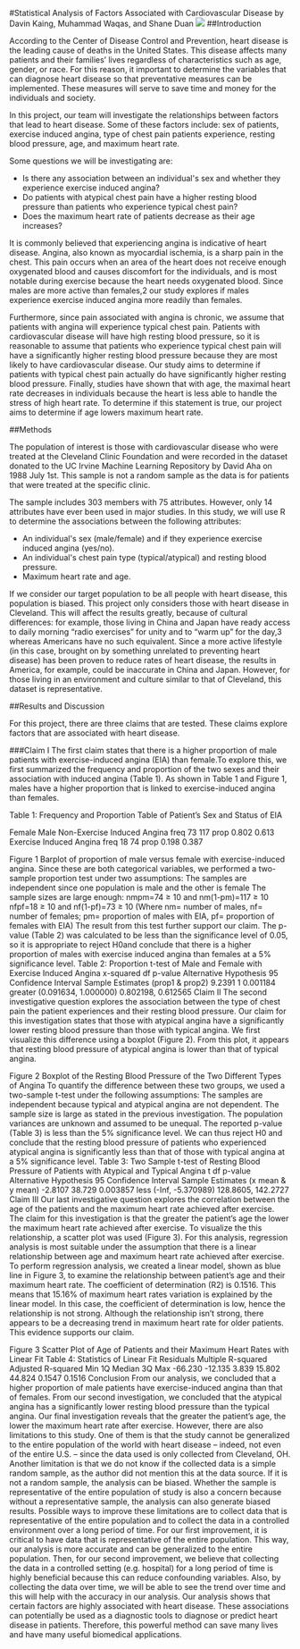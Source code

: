 #Statistical Analysis of Factors Associated with Cardiovascular Disease 
by Davin Kaing, Muhammad Waqas, and Shane Duan
![](http://i.imgur.com/OBzepBv.png?1)
##Introduction

According to the Center of Disease Control and Prevention, heart disease is the leading cause of deaths in the United States. This disease affects many patients and their families’ lives regardless of characteristics such as age, gender, or race. For this reason, it important to determine the variables that can diagnose heart disease so that preventative measures can be implemented. These measures will serve to save time and money for the individuals and society. 

In this project, our team will investigate the relationships between factors that lead to heart disease. Some of these factors include: sex of patients, exercise induced angina, type of chest pain patients experience, resting blood pressure, age, and maximum heart rate.

Some questions we will be investigating are:
- Is there any association between an individual's sex and whether they experience exercise induced angina?
- Do patients with atypical chest pain have a higher resting blood pressure than patients who experience typical chest pain? 
- Does the maximum heart rate of patients decrease as their age increases?
	
It is commonly believed that experiencing angina is indicative of heart disease. Angina, also known as myocardial ischemia, is a sharp pain in the chest. This pain occurs when an area of the heart does not receive enough oxygenated blood and causes discomfort for the individuals, and is most notable during exercise because the heart needs oxygenated blood. Since males are more active than females,2 our study explores if males experience exercise induced angina more readily than females.

Furthermore, since pain associated with angina is chronic, we assume that patients with angina will experience typical chest pain. Patients with cardiovascular disease will have high resting blood pressure, so it is reasonable to assume that patients who experience typical chest pain will have a significantly higher resting blood pressure because they are most likely to have cardiovascular disease. Our study aims to determine if patients with typical chest pain actually do have significantly higher resting blood pressure.
Finally, studies have shown that with age, the maximal heart rate decreases in individuals because the heart is less able to handle the stress of high heart rate. To determine if this statement is true, our project aims to determine if age lowers maximum heart rate.

##Methods

The population of interest is those with cardiovascular disease who were treated at the Cleveland Clinic Foundation and were recorded in the dataset donated to the UC Irvine Machine Learning Repository by David Aha on 1988 July 1st.  This sample is not a random sample as the data is for patients that were treated at the specific clinic.

The sample includes 303 members with 75 attributes. However, only 14 attributes have ever been used in major studies. In this study, we will use R to determine the associations between the following attributes:
- An individual's sex (male/female) and if they experience exercise induced angina (yes/no).
- An individual's chest pain type (typical/atypical) and resting blood pressure.
- Maximum heart rate and age.

If we consider our target population to be all people with heart disease, this population is biased. This project only considers those with heart disease in Cleveland. This will affect the results greatly, because of cultural differences: for example, those living in China and Japan have ready access to daily morning “radio exercises” for unity and to “warm up” for the day,3 whereas Americans have no such equivalent. Since a more active lifestyle (in this case, brought on by something unrelated to preventing heart disease) has been proven to reduce rates of heart disease, the results in America, for example, could be inaccurate in China and Japan. However, for those living in an environment and culture similar to that of Cleveland, this dataset is representative. 

##Results and Discussion

For this project, there are three claims that are tested. These claims explore factors that are associated with heart disease. 

###Claim I 
The first claim states that there is a higher proportion of male patients with exercise-induced angina (EIA) than female.To explore this, we first summarized the frequency and proportion of the two sexes and their association with induced angina (Table 1). As shown in Table 1 and Figure 1, males have a higher proportion that is linked to exercise-induced angina than females. 

Table 1: Frequency and Proportion Table of Patient’s Sex and Status of EIA




Female
Male
Non-Exercise Induced Angina
freq
73
117
prop
0.802
0.613
Exercise Induced Angina
freq
18
74
prop
0.198
0.387

Figure 1 Barplot of proportion of male versus female with exercise-induced angina. 
Since these are both categorical variables, we performed a two-sample proportion test under two assumptions: 
The samples are independent since one population is male and the other is female
The sample sizes are large enough:
nmpm=74 ≥ 10 and nm(1-pm)=117 ≥ 10
nfpf=18 ≥ 10 and nf(1-pf)=73 ≥ 10
(Where nm= number of males, nf= number of females; pm= proportion of males with EIA, pf= proportion of females with EIA)
The result from this test further support our claim. The p-value (Table 2) was calculated to be less than the significance level of 0.05, so it is appropriate to reject H0and conclude that there is a higher proportion of males with exercise induced angina than females at a 5% significance level.
Table 2: Proportion t-test of Male and Female with Exercise Induced Angina
x-squared
df
p-value
Alternative Hypothesis
95 Confidence Interval
Sample Estimates
(prop1 & prop2)
9.2391
1
0.001184
greater
(0.091634, 1.000000)
0.802198, 0.612565
Claim II
The second investigative question explores the association between the type of chest pain the patient experiences and their resting blood pressure.
Our claim for this investigation states that those with atypical angina have a significantly lower resting blood pressure than those with typical angina. We first visualize this difference using a boxplot (Figure 2). From this plot, it appears that resting blood pressure of atypical angina is lower than that of typical angina.

Figure 2 Boxplot of the Resting Blood Pressure of the Two Different Types of Angina
To quantify the difference between these two groups, we used a two-sample t-test under the following assumptions: 
The samples are independent because typical and atypical angina are not dependent. 
The sample size is large as stated in the previous investigation. 
The population variances are unknown and assumed to be unequal.
The reported p-value (Table 3) is less than the 5% significance level. We can thus reject H0 and conclude that the resting blood pressure of patients who experienced atypical angina is significantly less than that of those with typical angina at a 5% significance level.
Table 3: Two Sample t-test of Resting Blood Pressure of Patients with Atypical and Typical Angina
t
df
p-value
Alternative Hypothesis
95 Confidence Interval
Sample Estimates 
(x mean & y mean)
-2.8107
38.729
0.003857
less
(-Inf, -5.370989)
128.8605, 142.2727
Claim III 
Our last investigative question explores the correlation between the age of the patients and the maximum heart rate achieved after exercise. The claim for this investigation is that the greater the patient’s age the lower the maximum heart rate achieved after exercise.
To visualize the this relationship, a scatter plot was used (Figure 3). For this analysis, regression analysis is most suitable under the assumption that there is a linear relationship between age and maximum heart rate achieved after exercise. To perform regression analysis, we created a linear model, shown as blue line in Figure 3, to examine the relationship between patient’s age and their maximum heart rate.
The coefficient of determination (R2) is 0.1516. This means that 15.16% of maximum heart rates variation is explained by the linear model. In this case, the coefficient of determination is low, hence the relationship is not strong.
Although the relationship isn’t strong, there appears to be a decreasing trend in maximum heart rate for older patients. This evidence supports our claim. 

Figure 3 Scatter Plot of Age of Patients and their Maximum Heart Rates with Linear Fit
Table 4: Statistics of Linear Fit 
Residuals
Multiple R-squared
Adjusted R-squared
Min
1Q
Median
3Q
Max
-66.230
-12.135
3.839
15.802
44.824
0.1547
0.1516
Conclusion
From our analysis, we concluded that a higher proportion of male patients have exercise-induced angina than that of females. From our second investigation, we concluded that the atypical angina has a significantly lower resting blood pressure than the typical angina. Our final investigation reveals that the greater the patient’s age, the lower the maximum heart rate after exercise. 
However, there are also limitations to this study. One of them is that the study cannot be generalized to the entire population of the world with heart disease – indeed, not even of the entire U.S. – since the data used is only collected from Cleveland, OH.
Another limitation is that we do not know if the collected data is a simple random sample, as the author did not mention this at the data source. If it is not a random sample, the analysis can be biased. Whether the sample is representative of the entire population of study is also a concern because without a representative sample, the analysis can also generate biased results. 
Possible ways to improve these limitations are to collect data that is representative of the entire population and to collect the data in a controlled environment over a long period of time. 
For our first improvement, it is critical to have data that is representative of the entire population. This way, our analysis is more accurate and can be generalized to the entire population.
Then, for our second improvement, we believe that collecting the data in a controlled setting (e.g. hospital) for a long period of time is highly beneficial because this can reduce confounding variables. Also, by collecting the data over time, we will be able to see the trend over time and this will help with the accuracy in our analysis. 
Our analysis shows that certain factors are highly associated with heart disease. These associations can potentially be used as a diagnostic tools to diagnose or predict heart disease in patients. Therefore, this powerful method can save many lives and have many useful biomedical applications.
